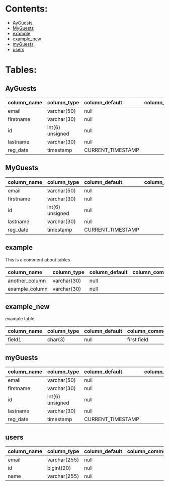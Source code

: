 # Contents:
- [AyGuests](#ayguests)
- [MyGuests](#myguests)
- [example](#example)
- [example_new](#example_new)
- [myGuests](#myguests)
- [users](#users)

# Tables:

## AyGuests




| column_name | column_type | column_default | column_comment|
|:------------|:------------|:---------------|:--------------|
| email | varchar(50) | null |  |
| firstname | varchar(30) | null |  |
| id | int(6) unsigned | null |  |
| lastname | varchar(30) | null |  |
| reg_date | timestamp | CURRENT_TIMESTAMP |  |



## MyGuests




| column_name | column_type | column_default | column_comment|
|:------------|:------------|:---------------|:--------------|
| email | varchar(50) | null |  |
| firstname | varchar(30) | null |  |
| id | int(6) unsigned | null |  |
| lastname | varchar(30) | null |  |
| reg_date | timestamp | CURRENT_TIMESTAMP |  |



## example
This is a comment about tables



| column_name | column_type | column_default | column_comment|
|:------------|:------------|:---------------|:--------------|
| another_column | varchar(30) | null |  |
| example_column | varchar(30) | null |  |



## example_new
example table



| column_name | column_type | column_default | column_comment|
|:------------|:------------|:---------------|:--------------|
| field1 | char(3) | null | first field |



## myGuests




| column_name | column_type | column_default | column_comment|
|:------------|:------------|:---------------|:--------------|
| email | varchar(50) | null |  |
| firstname | varchar(30) | null |  |
| id | int(6) unsigned | null |  |
| lastname | varchar(30) | null |  |
| reg_date | timestamp | CURRENT_TIMESTAMP |  |



## users




| column_name | column_type | column_default | column_comment|
|:------------|:------------|:---------------|:--------------|
| email | varchar(255) | null |  |
| id | bigint(20) | null |  |
| name | varchar(255) | null |  |



